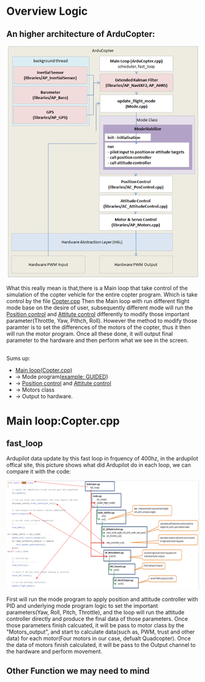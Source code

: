 # Overview Logic

## An higher architecture of ArduCopter:
![New VM](./pics/copter-architecture.png)

What this really mean is that,there is a Main loop that take control of the simulation of the copter vehicle for the entire copter program. Which is take control by the file [Copter.cpp](https://github.com/xpan11/Arducopter/blob/master/ArduCopter/Copter.cpp) Then the Main loop with run different flight mode base on the desire of user, subsequently different mode will run the [Position control](https://github.com/xpan11/Arducopter/blob/master/libraries/AC_AttitudeControl/AC_PosControl.cpp) and [Attitute control](https://github.com/xpan11/Arducopter/blob/master/libraries/AC_AttitudeControl/AC_AttitudeControl.cpp) differently to modify those important parameter(Throttle, Yaw, Pithch, Roll). However the method to modify those paramter is to set the differences of the motors of the copter, thus it then will run the motor program. Once all these done, it will output final parameter to the hardware and then perform what we see in the screen.

## 

Sums up: 

- [Main loop(Copter.cpp)](https://github.com/xpan11/Arducopter/blob/master/ArduCopter/Copter.cpp)
- -> Mode program([example: GUIDED](https://github.com/xpan11/Arducopter/blob/master/ArduCopter/mode_guided.cpp)) 
- -> [Position control](https://github.com/xpan11/Arducopter/blob/master/libraries/AC_AttitudeControl/AC_PosControl.cpp) and [Attitute control](https://github.com/xpan11/Arducopter/blob/master/libraries/AC_AttitudeControl/AC_AttitudeControl.cpp) 
- -> Motors class 
- -> Output to hardware.

# Main loop:Copter.cpp

## fast_loop

Ardupilot data update by this fast loop in frquency of 400hz, in the ardupilot offical site, this picture shows what did Ardupilot do in each loop, we can compare it with the code:

![New VM](./pics/fastloops.png)

First will run the mode program to apply position and attitude controller with PID and underlying mode program logic to set the important parameters(Yaw, Roll, Pitch, Throttle), and the loop will run the attitude controller directly  and produce the final data of those parameters. Once those parameters finish calcuated, it will be pass to motor class by the "Motors_output", and start to calculate data(such as, PWM, trust and other data) for each motor(Four motors in our case, defualt Quadcopter). Once the data of motors finish calculated, it will be pass to the Output channel to the hardware and perform movement.

## Other Function we may need to mind









